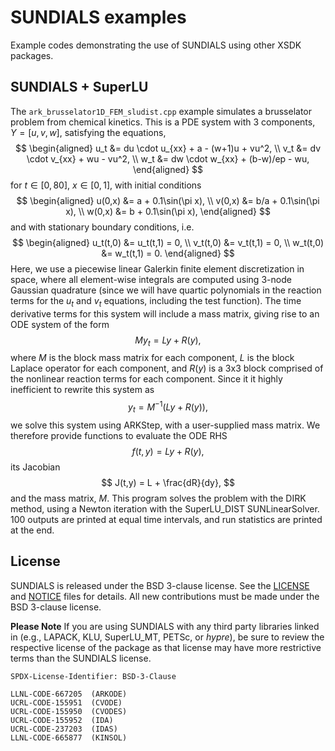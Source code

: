 # SUNDIALS examples

Example codes demonstrating the use of SUNDIALS using other XSDK packages.


## SUNDIALS + SuperLU

The `ark_brusselator1D_FEM_sludist.cpp` example simulates a brusselator
problem from chemical kinetics.
This is a PDE system with 3 components, $Y = [u,v,w]$, satisfying the equations,
$$
\begin{aligned}
   u_t &= du \cdot u_{xx} + a - (w+1)u + vu^2, \\
   v_t &= dv \cdot v_{xx} + wu - vu^2, \\
   w_t &= dw \cdot w_{xx} + (b-w)/ep - wu,
\end{aligned}
$$
for $t \in [0, 80]$, $x \in [0, 1]$, with initial conditions
$$
\begin{aligned}
   u(0,x) &=  a  + 0.1\sin(\pi x), \\
   v(0,x) &= b/a + 0.1\sin(\pi x), \\
   w(0,x) &=  b  + 0.1\sin(\pi x),
\end{aligned}
$$
and with stationary boundary conditions, i.e.
$$
\begin{aligned}
   u_t(t,0) &= u_t(t,1) = 0, \\
   v_t(t,0) &= v_t(t,1) = 0, \\
   w_t(t,0) &= w_t(t,1) = 0.
\end{aligned}
$$
Here, we use a piecewise linear Galerkin finite element
discretization in space, where all element-wise integrals are
computed using 3-node Gaussian quadrature (since we will have
quartic polynomials in the reaction terms for the $u_t$ and $v_t$
equations, including the test function).  The time derivative
terms for this system will include a mass matrix, giving rise
to an ODE system of the form
$$
     M y_t = L y + R(y),
$$
where $M$ is the block mass matrix for each component, $L$ is
the block Laplace operator for each component, and $R(y)$ is
a 3x3 block comprised of the nonlinear reaction terms for
each component.  Since it it highly inefficient to rewrite
this system as
$$
     y_t = M^{-1}(L y + R(y)),
$$
we solve this system using ARKStep, with a user-supplied mass
matrix.  We therefore provide functions to evaluate the ODE RHS
$$
   f(t,y) = L y + R(y),
$$
its Jacobian
$$
   J(t,y) = L + \frac{dR}{dy},
$$
and the mass matrix, $M$.
This program solves the problem with the DIRK method, using a
Newton iteration with the SuperLU_DIST SUNLinearSolver.
100 outputs are printed at equal time intervals, and run
statistics are printed at the end.

## License

SUNDIALS is released under the BSD 3-clause license. See the [LICENSE](./LICENSE)
and [NOTICE](./NOTICE) files for details. All new contributions must be made
under the BSD 3-clause license.

**Please Note** If you are using SUNDIALS with any third party libraries linked
in (e.g., LAPACK, KLU, SuperLU_MT, PETSc, or *hypre*), be sure to review the
respective license of the package as that license may have more restrictive
terms than the SUNDIALS license.

```text
SPDX-License-Identifier: BSD-3-Clause

LLNL-CODE-667205  (ARKODE)
UCRL-CODE-155951  (CVODE)
UCRL-CODE-155950  (CVODES)
UCRL-CODE-155952  (IDA)
UCRL-CODE-237203  (IDAS)
LLNL-CODE-665877  (KINSOL)
```